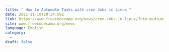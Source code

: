 ```yaml
---
title: " How to Automate Tasks with cron Jobs in Linux "
date: 2021-11-19T20:34:59Z
link: https://www.freecodecamp.org/news/cron-jobs-in-linux/?utm_medium=RSS&utm_source=news.12bit.vn
site: www.freecodecamp.org/news
language: English
category:
  -   
draft: false
---
```

